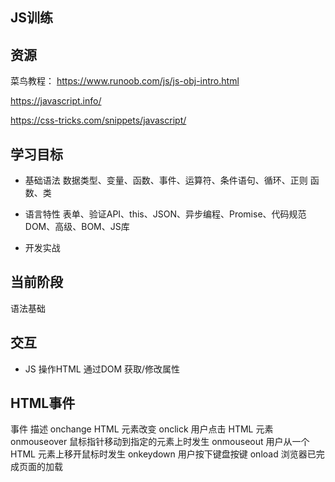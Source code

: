 ## JS训练

## 资源
菜鸟教程：
https://www.runoob.com/js/js-obj-intro.html

https://javascript.info/

https://css-tricks.com/snippets/javascript/
## 学习目标
* 基础语法
数据类型、变量、函数、事件、运算符、条件语句、循环、正则
函数、类

* 语言特性
表单、验证API、this、JSON、异步编程、Promise、代码规范
DOM、高级、BOM、JS库

* 开发实战
 
## 当前阶段
语法基础

## 交互
* JS 操作HTML 通过DOM 获取/修改属性

## HTML事件
事件	    描述
onchange	HTML 元素改变
onclick	    用户点击 HTML 元素
onmouseover	鼠标指针移动到指定的元素上时发生
onmouseout	用户从一个 HTML 元素上移开鼠标时发生
onkeydown	用户按下键盘按键
onload	    浏览器已完成页面的加载

